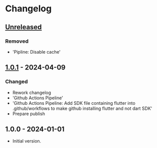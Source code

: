 # Changelog

## [Unreleased]

### Removed

- 'Pipline: Disable cache'

## [1.0.1] - 2024-04-09

### Changed

- Rework changelog
- 'Github Actions Pipeline'
- 'Github Actions Pipeline: Add SDK file containing flutter into .github/workflows to make github installing flutter and not dart SDK'
- Prepare publish

## 1.0.0 - 2024-01-01

- Initial version.

[Unreleased]: https://github.com/inlavigo/gg_midi_vars/compare/1.0.1...HEAD
[1.0.1]: https://github.com/inlavigo/gg_midi_vars/compare/1.0.0...1.0.1
